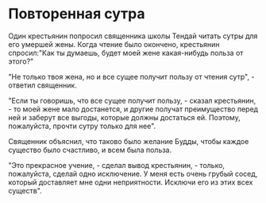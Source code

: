 # Повторенная сутра

Один крестьянин попросил священника школы Тендай читать сутры для его умершей жены. Когда чтение было окончено, крестьянин спросил:"Как ты думаешь, будет моей жене какая-нибудь польза от этого?"

"Не только твоя жена, но и все сущее получит пользу от чтения сутр", - ответил священник.

"Если ты говоришь, что все сущее получит пользу, - сказал крестьянин, - то моей жене мало достанется, и другие получат преимущество перед ней и заберут все выгоды, которые должны достаться ей. Поэтому, пожалуйста, прочти сутру только для нее".

Священник объяснил, что таково было желание Будды, чтобы каждое существо было счастливо, и всем была польза.

"Это прекрасное учение, - сделал вывод крестьянин, - только, пожалуйста, сделай одно исключение. У меня есть очень грубый сосед, который доставляет мне одни неприятности. Исключи его из этих всех существ".
